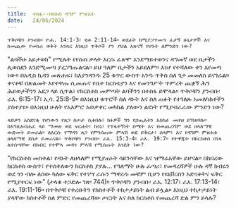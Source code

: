 ```yaml
---
title:  ተስፋ--በየሱስ ዳግም ምጽአት
date:   24/06/2024
---
```


`ጥቅሶቹን ያንብቡ፡ ዮሐ. 14:1-3፣ ቲቶ 2:11-14። ወደፊት ከሚያጋጥሙን ፈታኝ ሁኔታዎች እና ከመጪው የመከራ ወቅት አንጻር እነዚህ ጥቅሶች ያን ያህል አጽናኝ የሆኑት ለምንድን ነው?`


"ልባችሁ አይታወክ" የሚሉት የየሱስ ቃላት እርሱ ፈጽሞ እንደማይተወንና ዳግመኛ ወደ ቤታችን ሊወስደን እንደሚመጣ ያረጋግጡልናል። ይህ ዓለም ቤታችን አይደለም። እነሆ የተሻለው ቀን እየመጣ ነው። በአዲስ ኪዳን መጽሐፍ፣ ከእያንዳንዱ 25 ቁጥር ውስጥ አንዱ ጥቅስ ስለ ጌታ መመለስ ይናገራል። ቀናቶቹ በጽልመት እየተዋጡ ሲመጡና የቤተ ክርስቲያን እና የመንግሥት ጥምረት ጨቋኝ ሕግ ሕይወታችንን አደጋ ላይ ሲጥል፣ የክርስቶስ መምጣት ልባችንን በተስፋ ይሞላል። ጥቅሶቹን ያንብቡ፡ ራእ. 6:15-17፣ ኢሳ. 25:8-9። በእነዚህ ቁጥሮች ስለ ዳኑት እና ስለ ጠፉት የተገለጹ አመለካከቶችን ያስተያዩ። በእነዚህ ሁለት የአእምሮ አወቃቀር መካከል ያለውን ልዩነት የሚያብራራው ምንድን ነው?


`ጻድቃን አስደናቂ የሆነውን የጸጋ ስጦታ ሲቀበሉ፣ ክፉዎች ግን የኃጢአትን አስከፊ መዘዝ ይገነዘባሉ። በእግዚአብሔር ላይ ማመጽ ወደ ፍርሐት፣ ኩነኔ፣ የጥፋተኝነት ስሜት እና በመጨረሻም ወደ ዘላለማዊ ውድመት ይመራል። ለእርሱ የማዳን ጸጋ የምንሰጠው ምላሽ ወደ ይቅርታ፣ ሰላም፣ እና የዳግም ምጽአቱ ዘላለማዊ ደስታ ይመራናል። ጥቅሶቹን ያንብቡ፡ ራእ. 15:3-4፣ ራእ. 19:7። የተዋጁት በክርስቶስ በነጻ ለተሰጣቸው በክብር የተሞላ መዳን ምላሽ የሚሰጡት እንዴት ነው?`


“የክርስቶስ መስቀል፣ የዳኑት ለዘላለም የሚያጠኑት ሳይንሳቸው እና ዝማሬአቸው ይሆናል። በከበረው ክርስቶስ ውስጥ፣ የተሰቀለውን ክርስቶስ ያያሉ… የዓለማት ሁሉ ፈጣሪ፣ የመዳረሻዎች ሁሉ ዳኛ ክብሩን ወደ ጎን ብሎ ለሰው ካለው ፍቅር የተነሣ ራሱን ማዋረዱ መቼም ቢሆን የዩኒቨርስን አድናቆትና ፍቅር የሚያተርፍ ነው” (ታላቁ ተጋድሎ ገጽ፡ 744)። ጥቅሶቹን ያንብቡ፡ ራእ. 12:17፣ ራእ. 17:13-14፣ ራእ. 19:11-16። በጥቅሶቹ የቀረቡትን የክስተቶች ተከታታይነት ልብ ይሏል። እነዚህ ተከታታይነት ያላቸው ክስተቶች ስለ ምድር የመጨረሻው ጦርነት እና ስለ ክርስቶስ የመጨረሻ ድል ምን ይላሉ?
